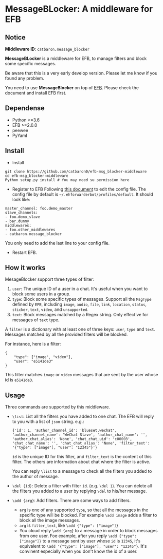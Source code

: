 # MessageBLocker: A middleware for EFB 

## Notice

**Middleware ID**: `catbaron.message_blocker`

**MessageBLocker** is a middleware for EFB, to manage filters and block some specific messages. 

Be aware that this is a very early develop version. Please let me know if you found any problem.

You need to use **MessageBlocker** on top of [EFB](https://ehforwarderbot.readthedocs.io). Please check the document and install EFB first.

## Dependense

* Python >=3.6
* EFB >=2.0.0
* peewee
* PyYaml

## Install

* Install
```
git clone https://github.com/catbaron0/efb-msg_blocker-middleware
cd efb-msg_blocker-middleware
Python setup.py install # You may need su permission here
```
* Register to EFB
Following [this document](https://ehforwarderbot.readthedocs.io/en/latest/getting-started.html) to edit the config file. The config file by default is `~/.ehforwarderbot/profiles/default`. It should look like:
```
master_channel: foo.demo_master
slave_channels:
- foo.demo_slave
- bar.dummy
middlewares:
- foo.other_middlewares
- catbaron.message_blocker
```

You only need to add the last line to your config file.

* Restart EFB.

## How it works
MesageBlocker support three types of filter:

1. `user`:  The unique ID of a user in a chat. It's useful when you want to block some users in a group.
2. `type`: Block some specific types of messages. Support all the `MsgType` defined by `EFB`, including `image`, `audio`, `file`, `link`, `location`, `status`, `sticker`, `text`, `video`, and `unsupported`.
3. `text`: Block messages matched by a Regex string. Only effective for messages of `text` type.

A `filter` is a dictionary with at least one of three keys: `user`, `type` and `text`. Messages matched by all the provided filters will be blocked.

For instance, here is a filter:
```
{
    "type": ["image", "video"], 
    "user": "e5141de3"
}
```
This filter matches `image` or `video` messages that are sent by the user whose id is `e5141de3`.

## Usage
Three commands are supported by this middleware.

* `\list`: List all the filters you have added to one chat. The EFB will reply to you with a list of `json` string. e.g.:

    ```
    {'id': 1, 'author_channel_id': 'blueset.wechat', 'author_channel_name': 'WeChat Slave', 'author_chat_name': '', 'author_chat_alias': 'None', 'chat_chat_uid': 'c00003', 'chat_chat_name': '', 'chat_chat_alias': 'None', 'filter_text': '{"type": ["image"], "user": "12345"}'}
    ```

    `id` is the unique ID for this filter, and `filter_text` is the content of this filter. The others are information about chat where the filter is active.
    
    You can reply `\list` to a message to check all the filters you added to the author of message.


* `\del {id}`: Delete a filter with filter `id`. (e.g. `\del 1`). You can delete all the filters you added to a user by replying `\del` to his/her message.
* `\add {arg}`: Add filters. There are some ways to add filters.
    
    * `arg` is one of any  supported `type`, so that all the messages in the specific type will be blocked. For example `\add image` adds a filter to block all the image messages.
    * `arg` is `filter_text`, like `\add {"type": ["image"]}`
    * You cloud reply `\add {arg}` to a message  in order to block messages from one user. Foe example, after you reply `\add {"type": ["image"]}` to a message sent by user whose `id` is `12345`, it's equivalent to `\add '{"type": ["image"], "user": "12345"}`. It's convinent especially when you don't know the id of a user.

